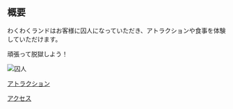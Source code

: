 ## 概要
  わくわくランドはお客様に囚人になっていただき、アトラクションや食事を体験していただけます。
  
  頑張って脱獄しよう！　　
  
  ![囚人](http://3.bp.blogspot.com/-owynIKslu78/VixBPxPNAtI/AAAAAAAAz_o/jVqeKsO6AQI/s180-c/hanzai_datsugoku.png)

[アトラクション](https://takajo-soft05.github.io/wakuwakuland/)

[アクセス](https://takajo-soft34.github.io/wakuwakuLand/access)
